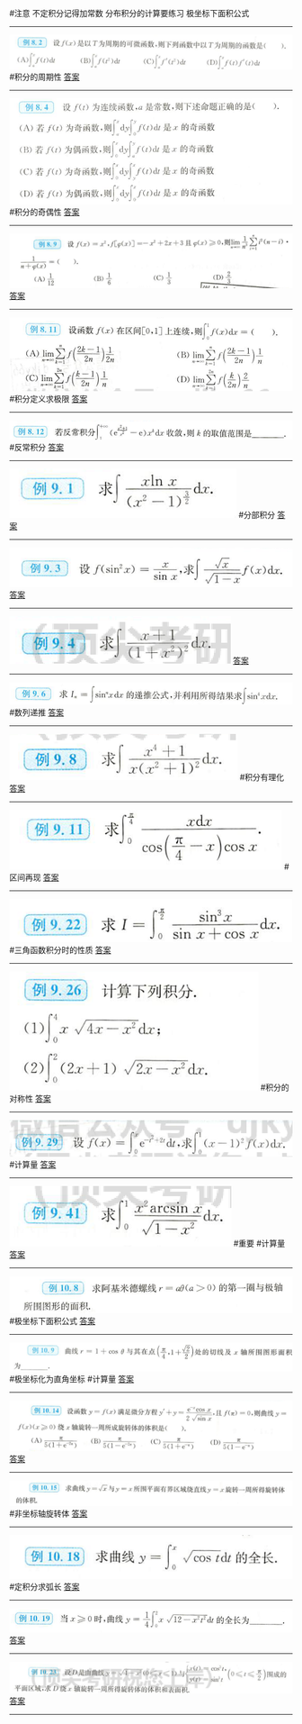 
#注意 
不定积分记得加常数
分布积分的计算要练习
极坐标下面积公式

---
![](附件/Pasted%20image%2020221006191634.png)
#积分的周期性
[答案](高数/答案.md#^md6hxt)

---
![](附件/Pasted%20image%2020221006192254.png)
#积分的奇偶性
[答案](高数/答案.md#^2d5cyi)

---
![](附件/Pasted%20image%2020221006193206.png)
[答案](高数/答案.md#^y54qjy)

---
![](附件/Pasted%20image%2020221006193552.png)
#积分定义求极限
[答案](高数/答案.md#^p7b336)

---
![](附件/Pasted%20image%2020221006193958.png)
#反常积分
[答案](高数/答案.md#^zpr8a6)

---
![](附件/Pasted%20image%2020221006195055.png)
#分部积分
[答案](高数/答案.md#^q55fp7)

---
 ![](附件/Pasted%20image%2020221006195608.png)
 [答案](高数/答案.md#^m41oz2)

---
![](附件/Pasted%20image%2020221006195937.png)
[答案](高数/答案.md#^v0ltyw)

---
![](附件/Pasted%20image%2020221006201145.png)
#数列递推
[答案](高数/答案.md#^p4fevz)

---
![](附件/Pasted%20image%2020221006201459.png)
#积分有理化
[答案](高数/答案.md#^exawqs)

---
![](附件/Pasted%20image%2020221006202053.png)
#区间再现
[答案](高数/答案.md#^308s98)

---

![](附件/Pasted%20image%2020221006203055.png)
#三角函数积分时的性质
[答案](高数/答案.md#^2w529v)

---
![](附件/Pasted%20image%2020221006203304.png)
#积分的对称性
[答案](高数/答案.md#^ybyhgx)

---
![](附件/Pasted%20image%2020221006204212.png)
#计算量
[答案](高数/答案.md#^hwg01j)

---
![](附件/Pasted%20image%2020221006204726.png)
#重要 #计算量
[答案](高数/答案.md#^nfkhi6)

---
![](附件/Pasted%20image%2020221006205904.png)
#极坐标下面积公式
[答案](高数/答案.md#^48dfa8)

---
![](附件/Pasted%20image%2020221006211129.png)
#极坐标化为直角坐标 #计算量
[答案](高数/答案.md#^119rmp)

---
![](附件/Pasted%20image%2020221006212102.png)
[答案](高数/答案.md#^zg3os0)

---
![](附件/Pasted%20image%2020221006212243.png)
#非坐标轴旋转体
[答案](高数/答案.md#^gvm44r)

---
![](附件/Pasted%20image%2020221006212842.png)
#定积分求弧长
[答案](高数/答案.md#^wgswjs)

---
![](附件/Pasted%20image%2020221006213017.png)
[答案](高数/答案.md#^47h8x9)

---
![](附件/Pasted%20image%2020221006213155.png)
[答案](高数/答案.md#^r3oifd)

---
